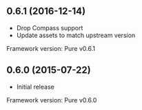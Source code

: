 ## 0.6.1 (2016-12-14)

- Drop Compass support
- Update assets to match upstream version

Framework version: Pure v0.6.1

## 0.6.0 (2015-07-22)

- Initial release

Framework version: Pure v0.6.0
